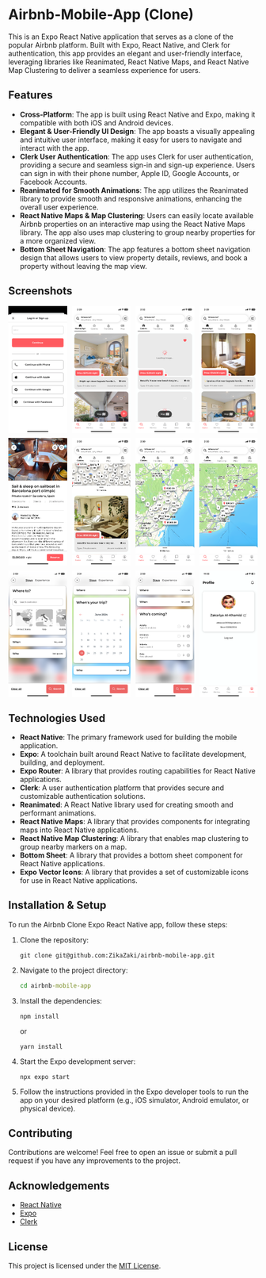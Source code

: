 # Airbnb-Mobile-App (Clone)

This is an Expo React Native application that serves as a clone of the popular Airbnb platform. Built with Expo, React Native, and Clerk for authentication, this app provides an elegant and user-friendly interface, leveraging libraries like Reanimated, React Native Maps, and React Native Map Clustering to deliver a seamless experience for users.

## Features

- **Cross-Platform**: The app is built using React Native and Expo, making it compatible with both iOS and Android devices.
- **Elegant & User-Friendly UI Design**: The app boasts a visually appealing and intuitive user interface, making it easy for users to navigate and interact with the app.
- **Clerk User Authentication**: The app uses Clerk for user authentication, providing a secure and seamless sign-in and sign-up experience. Users can sign in with their phone number, Apple ID, Google Accounts, or Facebook Accounts.
- **Reanimated for Smooth Animations**: The app utilizes the Reanimated library to provide smooth and responsive animations, enhancing the overall user experience.
- **React Native Maps & Map Clustering**: Users can easily locate available Airbnb properties on an interactive map using the React Native Maps library. The app also uses map clustering to group nearby properties for a more organized view.
- **Bottom Sheet Navigation**: The app features a bottom sheet navigation design that allows users to view property details, reviews, and book a property without leaving the map view.

## Screenshots

<div style="display: grid; grid-template-columns: repeat(4, 1fr); grid-gap: 10px;">
      <img src="./screenshots/01.png" alt="Screenshot 1">
      <img src="./screenshots/02.png" alt="Screenshot 2">
      <img src="./screenshots/03.png" alt="Screenshot 3">
      <img src="./screenshots/04.png" alt="Screenshot 4">
      <img src="./screenshots/05.png" alt="Screenshot 5">
      <img src="./screenshots/06.png" alt="Screenshot 6">
      <img src="./screenshots/07.png" alt="Screenshot 7">
      <img src="./screenshots/08.png" alt="Screenshot 8">
      <img src="./screenshots/09.png" alt="Screenshot 9">
      <img src="./screenshots/10.png" alt="Screenshot 10">
      <img src="./screenshots/11.png" alt="Screenshot 11">
      <img src="./screenshots/12.png" alt="Screenshot 12">
</div>

## Technologies Used

- **React Native**: The primary framework used for building the mobile application.
- **Expo**: A toolchain built around React Native to facilitate development, building, and deployment.
- **Expo Router**: A library that provides routing capabilities for React Native applications.
- **Clerk**: A user authentication platform that provides secure and customizable authentication solutions.
- **Reanimated**: A React Native library used for creating smooth and performant animations.
- **React Native Maps**: A library that provides components for integrating maps into React Native applications.
- **React Native Map Clustering**: A library that enables map clustering to group nearby markers on a map.
- **Bottom Sheet**: A library that provides a bottom sheet component for React Native applications.
- **Expo Vector Icons**: A library that provides a set of customizable icons for use in React Native applications.

## Installation & Setup

To run the Airbnb Clone Expo React Native app, follow these steps:

1. Clone the repository:

   ```git
   git clone git@github.com:ZikaZaki/airbnb-mobile-app.git
   ```

2. Navigate to the project directory:

   ```cmd
   cd airbnb-mobile-app
   ```

3. Install the dependencies:

   ```npm
   npm install
   ```

   or

   ```yarn
   yarn install
   ```

4. Start the Expo development server:

   ```npx
   npx expo start
   ```

5. Follow the instructions provided in the Expo developer tools to run the app on your desired platform (e.g., iOS simulator, Android emulator, or physical device).

## Contributing

Contributions are welcome! Feel free to open an issue or submit a pull request if you have any improvements to the project.

## Acknowledgements

- [React Native](https://reactnative.dev/)
- [Expo](https://docs.expo.dev/)
- [Clerk](https://clerk.dev/)

## License

This project is licensed under the [MIT License](LICENSE).
